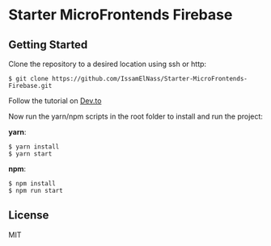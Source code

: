 # Starter MicroFrontends Firebase

## Getting Started

Clone the repository to a desired location using ssh or http:

```shell
$ git clone https://github.com/IssamElNass/Starter-MicroFrontends-Firebase.git
```

Follow the tutorial on [Dev.to](https://dev.to/)

Now run the yarn/npm scripts in the root folder to install and run the project:

**yarn**:

```shell
$ yarn install
$ yarn start
```

**npm**:

```shell
$ npm install
$ npm run start
```

## License

MIT
